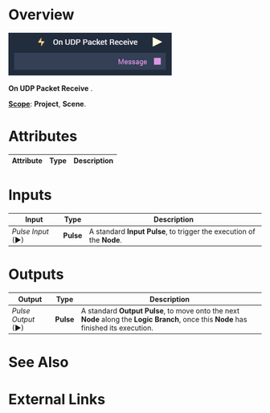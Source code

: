 # Overview

![The On UDP Packet Receive Node.](../../../../.gitbook/assets/onudppacketreceive.png)

**On UDP Packet Receive** .

[**Scope**](../../overview.md#scopes): **Project**, **Scene**.

# Attributes

|Attribute|Type|Description|
|---|---|---|

# Inputs

|Input|Type|Description|
|---|---|---|
|*Pulse Input* (►)|**Pulse**|A standard **Input Pulse**, to trigger the execution of the **Node**.|

# Outputs

|Output|Type|Description|
|---|---|---|
|*Pulse Output* (►)|**Pulse**|A standard **Output Pulse**, to move onto the next **Node** along the **Logic Branch**, once this **Node** has finished its execution.|

# See Also

# External Links

